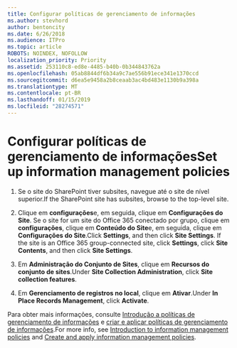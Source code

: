 ```yaml
---
title: Configurar políticas de gerenciamento de informações
ms.author: stevhord
author: bentoncity
ms.date: 6/26/2018
ms.audience: ITPro
ms.topic: article
ROBOTS: NOINDEX, NOFOLLOW
localization_priority: Priority
ms.assetid: 253110c8-ed8e-4485-b40b-0b344843762a
ms.openlocfilehash: 05ab8844df6b34a9c7ae556b91ece341e1370ccd
ms.sourcegitcommit: d6ea5e9458a2b8ceaab3ac4bd483e1130b9a398a
ms.translationtype: MT
ms.contentlocale: pt-BR
ms.lasthandoff: 01/15/2019
ms.locfileid: "28274571"
---
```

# <a name="set-up-information-management-policies"></a><span data-ttu-id="a4c6e-102">Configurar políticas de gerenciamento de informações</span><span class="sxs-lookup"><span data-stu-id="a4c6e-102">Set up information management policies</span></span>

1. <span data-ttu-id="a4c6e-103">Se o site do SharePoint tiver subsites, navegue até o site de nível superior.</span><span class="sxs-lookup"><span data-stu-id="a4c6e-103">If the SharePoint site has subsites, browse to the top-level site.</span></span>
    
2. <span data-ttu-id="a4c6e-p101">Clique em **configurações**e, em seguida, clique em **Configurações do Site**. Se o site for um site do Office 365 conectado por grupo, clique em **configurações**, clique em **Conteúdo do Site**e, em seguida, clique em **Configurações do Site**.</span><span class="sxs-lookup"><span data-stu-id="a4c6e-p101">Click **Settings**, and then click **Site Settings**. If the site is an Office 365 group-connected site, click **Settings**, click **Site Contents**, and then click **Site Settings**.</span></span>
    
3. <span data-ttu-id="a4c6e-106">Em **Administração do Conjunto de Sites**, clique em **Recursos do conjunto de sites**.</span><span class="sxs-lookup"><span data-stu-id="a4c6e-106">Under **Site Collection Administration**, click **Site collection features**.</span></span>
    
4. <span data-ttu-id="a4c6e-107">Em **Gerenciamento de registros no local**, clique em **Ativar**.</span><span class="sxs-lookup"><span data-stu-id="a4c6e-107">Under **In Place Records Management**, click **Activate**.</span></span>
    
<span data-ttu-id="a4c6e-108">Para obter mais informações, consulte [Introdução a políticas de gerenciamento de informações](https://go.microsoft.com/fwlink/?linkid=404239) e [criar e aplicar políticas de gerenciamento de informações](https://go.microsoft.com/fwlink/?linkid=2003916).</span><span class="sxs-lookup"><span data-stu-id="a4c6e-108">For more info, see [Introduction to information management policies](https://go.microsoft.com/fwlink/?linkid=404239) and [Create and apply information management policies](https://go.microsoft.com/fwlink/?linkid=2003916).</span></span>
  

